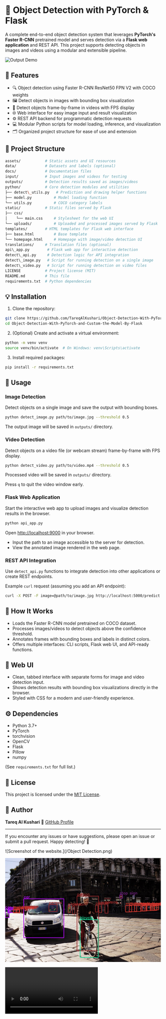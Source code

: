 # 🎯 Object Detection with PyTorch & Flask

A complete end-to-end object detection system that leverages **PyTorch's Faster R-CNN** pretrained model and serves detection via a **Flask web application** and REST API. This project supports detecting objects in images and videos using a modular and extensible pipeline.

![Output Demo](assets/video2.gif)

## 🚀 Features

- 🔍 Object detection using Faster R-CNN ResNet50 FPN V2 with COCO weights
- 🖼️ Detect objects in images with bounding box visualization
- 🎥 Detect objects frame-by-frame in videos with FPS display
- 🌐 Web interface for easy image input and result visualization
- ⚙️ REST API backend for programmatic detection requests
- 💻 Modular Python scripts for model loading, inference, and visualization
- 🗂️ Organized project structure for ease of use and extension

## 📁 Project Structure

```bash
assets/           # Static assets and UI resources
data/             # Datasets and labels (optional)
docs/             # Documentation files
input/            # Input images and videos for testing
outputs/          # Detection results saved as images/videos
python/           # Core detection modules and utilities
├── detect\_utils.py   # Prediction and drawing helper functions
├── model.py          # Model loading function
└── utils.py          # COCO category labels
static/           # Static files served by Flask
├── css/
│    └── main.css     # Stylesheet for the web UI
└── uploads/          # Uploaded and processed images served by Flask
templates/        # HTML templates for Flask web interface
├── base.html         # Base template
└── homepage.html     # Homepage with image/video detection UI
translations/     # Translation files (optional)
api\_app.py        # Flask web app for interactive detection
detect\_api.py     # Detection logic for API integration
detect\_image.py   # Script for running detection on a single image
detect\_video.py   # Script for running detection on video files
LICENSE           # Project license (MIT)
README.md         # This file
requirements.txt  # Python dependencies
```

## 💡 Installation

1. Clone the repository:

```bash
git clone https://github.com/TareqAlKushari/Object-Detection-With-PyTorch-and-Custom-the-Model-By-Flask.git
cd Object-Detection-With-PyTorch-and-Custom-the-Model-By-Flask
```

2. (Optional) Create and activate a virtual environment:

```bash
python -m venv venv
source venv/bin/activate  # On Windows: venv\Scripts\activate
```

3. Install required packages:

```bash
pip install -r requirements.txt
```

## 🎯 Usage

### Image Detection

Detect objects on a single image and save the output with bounding boxes.

```bash
python detect_image.py path/to/image.jpg --threshold 0.5
```

The output image will be saved in `outputs/` directory.

### Video Detection

Detect objects on a video file (or webcam stream) frame-by-frame with FPS display.

```bash
python detect_video.py path/to/video.mp4 --threshold 0.5
```

Processed video will be saved in `outputs/` directory.

Press `q` to quit the video window early.

### Flask Web Application

Start the interactive web app to upload images and visualize detection results in the browser.

```bash
python api_app.py
```

Open [http://localhost:9000](http://localhost:9000) in your browser.

* Input the path to an image accessible to the server for detection.
* View the annotated image rendered in the web page.

### REST API Integration

Use `detect_api.py` functions to integrate detection into other applications or create REST endpoints.

Example `curl` request (assuming you add an API endpoint):

```bash
curl -X POST -F image=@path/to/image.jpg http://localhost:5000/predict
```

## 🧩 How It Works

* Loads the Faster R-CNN model pretrained on COCO dataset.
* Processes images/videos to detect objects above the confidence threshold.
* Annotates frames with bounding boxes and labels in distinct colors.
* Offers multiple interfaces: CLI scripts, Flask web UI, and API-ready functions.

## 🎨 Web UI

* Clean, tabbed interface with separate forms for image and video detection input.
* Shows detection results with bounding box visualizations directly in the browser.
* Styled with CSS for a modern and user-friendly experience.

## ⚙️ Dependencies

* Python 3.7+
* PyTorch
* torchvision
* OpenCV
* Flask
* Pillow
* numpy

(See `requirements.txt` for full list.)

## 📄 License

This project is licensed under the [MIT License](LICENSE).

## 👤 Author

**Tareq Al Kushari**
🔗 [GitHub Profile](https://github.com/TareqAlKushari)

---

If you encounter any issues or have suggestions, please open an issue or submit a pull request.
Happy detecting! 🚀











![Screenshot of the website.](/Object Detection.png)

![Screenshot of the model.](/outputs/street_t05.jpg)

![](/outputs/video2_t05.mp4)
